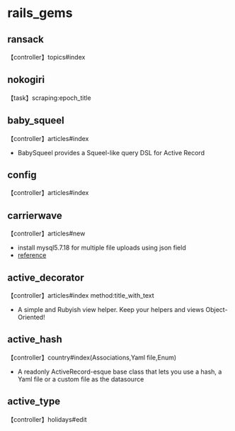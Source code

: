 # rails_gems

## ransack

【controller】topics#index

## nokogiri

【task】scraping:epoch_title

## baby_squeel

【controller】articles#index     
* BabySqueel provides a Squeel-like query DSL for Active Record 

## config

【controller】articles#index

## carrierwave

【controller】articles#new  
* install mysql5.7.18 for multiple file uploads using json field
* [reference](https://github.com/carrierwaveuploader/carrierwave)

## active_decorator

【controller】articles#index method:title_with_text  
* A simple and Rubyish view helper. Keep your helpers and views Object-Oriented!

## active_hash 

【controller】country#index(Associations,Yaml file,Enum)  
* A readonly ActiveRecord-esque base class that lets you use a hash, a Yaml file or a custom file as the datasource 

## active_type

【controller】holidays#edit 


